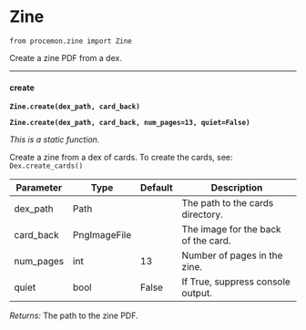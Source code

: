 # Zine

`from procemon.zine import Zine`

Create a zine PDF from a dex.

***

#### create

**`Zine.create(dex_path, card_back)`**

**`Zine.create(dex_path, card_back, num_pages=13, quiet=False)`**

_This is a static function._

Create a zine from a dex of cards. To create the cards, see: `Dex.create_cards()`


| Parameter | Type | Default | Description |
| --- | --- | --- | --- |
| dex_path |  Path |  | The path to the cards directory. |
| card_back |  PngImageFile |  | The image for the back of the card. |
| num_pages |  int  | 13 | Number of pages in the zine. |
| quiet |  bool  | False | If True, suppress console output. |

_Returns:_  The path to the zine PDF.

